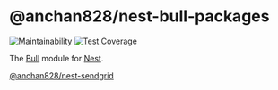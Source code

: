 # @anchan828/nest-bull-packages

[![Maintainability](https://api.codeclimate.com/v1/badges/dfb624755d14e1937a3b/maintainability)](https://codeclimate.com/github/anchan828/nest-bull/maintainability)
[![Test Coverage](https://api.codeclimate.com/v1/badges/dfb624755d14e1937a3b/test_coverage)](https://codeclimate.com/github/anchan828/nest-bull/test_coverage)

The [Bull](https://github.com/OptimalBits/bull) module for [Nest](https://github.com/nestjs/nest).


[@anchan828/nest-sendgrid](https://github.com/anchan828/nest-bull/tree/master/packages/bull)

